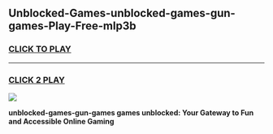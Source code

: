 
## Unblocked-Games-unblocked-games-gun-games-Play-Free-mlp3b
<h3>
<a href="https://premium76.site?title=unblocked-games-gun-games&ref=10A">CLICK TO PLAY</a></h3>
<hr>

<h3>
<a href="https://premium76.site?title=unblocked-games-gun-games&ref=10A">CLICK 2 PLAY</a>
  
</h3>

<a href="https://premium76.site?title=unblocked-games-gun-games&ref=10A"><img src="https://clearcache.store/games.png"></a>


**unblocked-games-gun-games games unblocked: Your Gateway to Fun and Accessible Online Gaming**
